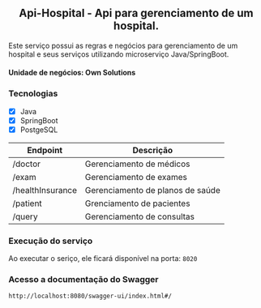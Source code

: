 
<h2 align="center">Api-Hospital - Api para gerenciamento de um hospital.</h2>


<p>
    Este serviço possui as regras e negócios para gerenciamento de um hospital e seus serviços
    utilizando microserviço Java/SpringBoot.
</p>

#### Unidade de negócios: Own Solutions

### Tecnologias
- [x] Java
- [x] SpringBoot
- [x] PostgeSQL

| Endpoint | Descrição                        |
|----------|----------------------------------|
| /doctor        | Gerenciamento de médicos         |
| /exam       | Gerenciamento de exames          | 
| /healthInsurance        | Gerenciamento de planos de saúde | 
| /patient        | Grenciamento de pacientes        | 
| /query        | Gerenciamento de consultas      |  


### Execução do serviço

Ao executar o seriço, ele ficará disponível na porta: `8020`

### Acesso a documentação do Swagger
`http://localhost:8080/swagger-ui/index.html#/`